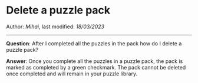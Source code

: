 ﻿# Delete a puzzle pack

Author: *Mihai*, last modified: _18/03/2023_

---

**Question**: After I completed all the puzzles in the pack how do I delete a puzzle pack?

**Answer**: Once you complete all the puzzles in a puzzle pack, the pack is marked as completed by a green checkmark. The pack cannot be deleted once completed and will remain in your puzzle library.
